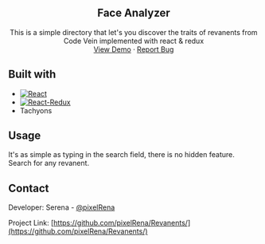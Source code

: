<div align="center">
<h2 align="center">Face Analyzer</h2>
  <p align="center">
    This is a simple directory that let's you discover the traits of revanents from Code Vein implemented with react & redux
    <br />
    <a href="https://pixelrena.github.io/Revanents">View Demo</a>
    ·
    <a href="https://github.com/pixelRena/Revanents/issues">Report Bug</a>
  </p>
  
</div>

## Built with
* [![React][React.js]][React-url]
* [![React-Redux][React-redux]][React-redux-url]
* Tachyons

## Usage
It's as simple as typing in the search field, there is no hidden feature. Search for any revanent.

## Contact
Developer: Serena - [@pixelRena](https://twitter.com/pixelRena)<br>

Project Link: [https://github.com/pixelRena/Revanents/](https://github.com/pixelRena/Revanents/)

[React.js]: https://img.shields.io/badge/React-20232A?style=for-the-badge&logo=react&logoColor=61DAFB
[React-url]: https://reactjs.org/
[React-redux]: https://img.shields.io/badge/Redux-593D88?style=for-the-badge&logo=redux&logoColor=white
[React-redux-url]: https://react-redux.js.org/

